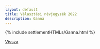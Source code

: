```yaml
---
layout: default
title: Választási névjegyzék 2022
description: Ganna
---
```


{% include settlementHTMLs/Ganna.html %}

[Vissza](../)